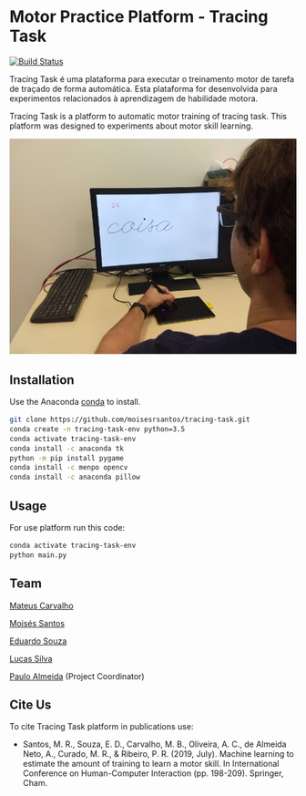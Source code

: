 # Motor Practice Platform - Tracing Task

[![Build Status](https://travis-ci.org/moisesrsantos/tracing-task.svg?branch=master)](https://travis-ci.org/moisesrsantos/tracing-task)


Tracing Task é uma plataforma para executar o treinamento motor de tarefa de traçado de forma automática. Esta plataforma for desenvolvida para experimentos relacionados à aprendizagem de habilidade motora.

Tracing Task is a platform to automatic motor training of tracing task. This platform was designed to experiments about motor skill learning.


![Image of Tracing Task Experiment](https://github.com/moisesrsantos/tracing-task/blob/master/image/tracing-task-trial.jpg)


## Installation

Use the Anaconda [conda](https://www.anaconda.com/distribution/) to install.

```bash
git clone https://github.com/moisesrsantos/tracing-task.git
conda create -n tracing-task-env python=3.5
conda activate tracing-task-env
conda install -c anaconda tk
python -m pip install pygame
conda install -c menpo opencv
conda install -c anaconda pillow
```

## Usage

For use platform run this code:

```bash
conda activate tracing-task-env
python main.py
```

## Team

[Mateus Carvalho](http://lattes.cnpq.br/2756606178387194)

[Moisés Santos](https://github.com/moisesrsantos)

[Eduardo Souza](http://lattes.cnpq.br/9117085622535569)

[Lucas Silva](http://lattes.cnpq.br/6705692071878970)

[Paulo Almeida](http://lattes.cnpq.br/0035213619257246) (Project Coordinator)


## Cite Us

To cite Tracing Task platform in publications use:

- Santos, M. R., Souza, E. D., Carvalho, M. B., Oliveira, A. C., de Almeida Neto, A., Curado, M. R., & Ribeiro, P. R. (2019, July). Machine learning to estimate the amount of training to learn a motor skill. In International Conference on Human-Computer Interaction (pp. 198-209). Springer, Cham.
